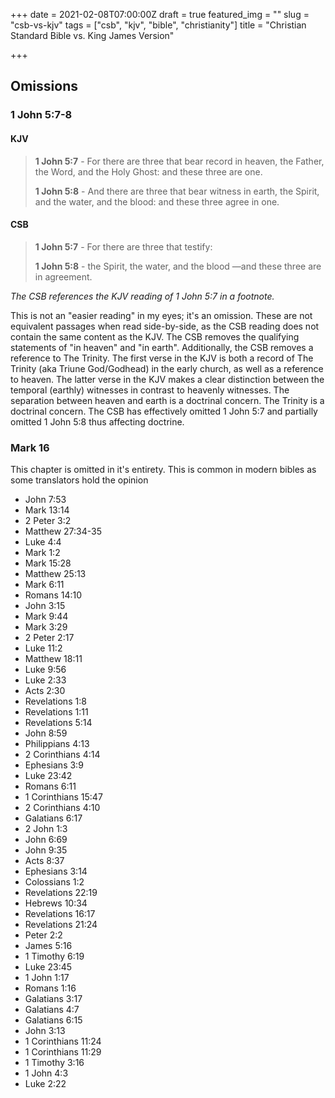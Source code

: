 +++
date = 2021-02-08T07:00:00Z
draft = true
featured_img = ""
slug = "csb-vs-kjv"
tags = ["csb", "kjv", "bible", "christianity"]
title = "Christian Standard Bible vs. King James Version"

+++
## Omissions

### 1 John 5:7-8

#### KJV

> **1 John 5:7** - For there are three that bear record in heaven, the Father, the Word, and the Holy Ghost: and these three are one.
>
> **1 John 5:8** - And there are three that bear witness in earth, the Spirit, and the water, and the blood: and these three agree in one.

#### CSB

> **1 John 5:7** - For there are three that testify:
>
> **1 John 5:8** - the Spirit, the water, and the blood ​— ​and these three are in agreement.

_The CSB references the KJV reading of 1 John 5:7 in a footnote._

This is not an "easier reading" in my eyes; it's an omission. These are not equivalent passages when read side-by-side, as the CSB reading does not contain the same content as the KJV. The CSB removes the qualifying statements of "in heaven" and "in earth".  Additionally, the CSB removes a reference to The Trinity. The first verse in the KJV is both a record of The Trinity (aka Triune God/Godhead) in the early church, as well as a reference to heaven.  The latter verse in the KJV makes a clear distinction between the temporal (earthly) witnesses in contrast to heavenly witnesses. The separation between heaven and earth is a doctrinal concern. The Trinity is a doctrinal concern.  The CSB has effectively omitted 1 John 5:7 and partially omitted 1 John 5:8 thus affecting doctrine.

### Mark 16

This chapter is omitted in it's entirety. This is common in modern bibles as some translators hold the opinion  

* John 7:53
* Mark 13:14
* 2 Peter 3:2
* Matthew 27:34-35
* Luke 4:4
* Mark 1:2
* Mark 15:28
* Matthew 25:13
* Mark 6:11
* Romans 14:10
* John 3:15
* Mark 9:44
* Mark 3:29
* 2 Peter 2:17
* Luke 11:2
* Matthew 18:11
* Luke 9:56
* Luke 2:33
* Acts 2:30
* Revelations 1:8
* Revelations 1:11
* Revelations  5:14
* John 8:59
* Philippians 4:13
* 2 Corinthians 4:14
* Ephesians 3:9
* Luke 23:42
* Romans 6:11
* 1 Corinthians 15:47
* 2 Corinthians 4:10
* Galatians 6:17
* 2 John 1:3
* John 6:69
* John 9:35
* Acts 8:37
* Ephesians 3:14
* Colossians 1:2
* Revelations 22:19
* Hebrews 10:34
* Revelations 16:17
* Revelations 21:24
* Peter 2:2
* James 5:16
* 1 Timothy 6:19
* Luke 23:45
* 1 John 1:17
* Romans 1:16
* Galatians 3:17
* Galatians 4:7
* Galatians 6:15
* John 3:13
* 1 Corinthians 11:24
* 1 Corinthians 11:29
* 1 Timothy 3:16
* 1 John 4:3
* Luke 2:22